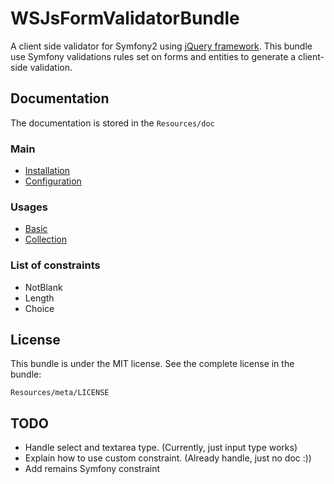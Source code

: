 WSJsFormValidatorBundle
=============

A client side validator for Symfony2 using [jQuery framework](http://jquery.com/).
This bundle use Symfony validations rules set on forms and entities to generate a client-side validation.

Documentation
-------------

The documentation is stored in the `Resources/doc`

### Main
- [Installation](https://github.com/WedgeSama/WSJsFormValidatorBundle/blob/master/Resources/doc/install.md)
- [Configuration](https://github.com/WedgeSama/WSJsFormValidatorBundle/blob/master/Resources/doc/config.md)

### Usages
- [Basic](https://github.com/WedgeSama/WSJsFormValidatorBundle/blob/master/Resources/doc/basic.md)
- [Collection](https://github.com/WedgeSama/WSJsFormValidatorBundle/blob/master/Resources/doc/collection.md)

### List of constraints
- NotBlank
- Length
- Choice

License
-------

This bundle is under the MIT license. See the complete license in the bundle:

    Resources/meta/LICENSE

TODO
----
- Handle select and textarea type. (Currently, just input type works)
- Explain how to use custom constraint. (Already handle, just no doc :))
- Add remains Symfony constraint

